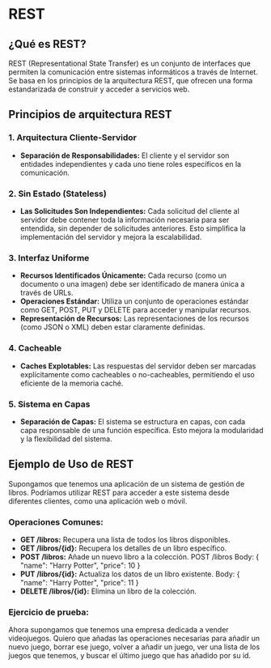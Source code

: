 # REST

## ¿Qué es REST?

REST (Representational State Transfer) es un conjunto de interfaces que permiten la comunicación entre sistemas informáticos a través de Internet. Se basa en los principios de la arquitectura REST, que ofrecen una forma estandarizada de construir y acceder a servicios web.

## Principios de arquitectura REST

### 1. Arquitectura Cliente-Servidor

- **Separación de Responsabilidades:** El cliente y el servidor son entidades independientes y cada uno tiene roles específicos en la comunicación.

### 2. Sin Estado (Stateless)

- **Las Solicitudes Son Independientes:** Cada solicitud del cliente al servidor debe contener toda la información necesaria para ser entendida, sin depender de solicitudes anteriores. Esto simplifica la implementación del servidor y mejora la escalabilidad.

### 3. Interfaz Uniforme

- **Recursos Identificados Únicamente:** Cada recurso (como un documento o una imagen) debe ser identificado de manera única a través de URLs.
- **Operaciones Estándar:** Utiliza un conjunto de operaciones estándar como GET, POST, PUT y DELETE para acceder y manipular recursos.
- **Representación de Recursos:** Las representaciones de los recursos (como JSON o XML) deben estar claramente definidas.

### 4. Cacheable

- **Caches Explotables:** Las respuestas del servidor deben ser marcadas explícitamente como cacheables o no-cacheables, permitiendo el uso eficiente de la memoria caché.

### 5. Sistema en Capas

- **Separación de Capas:** El sistema se estructura en capas, con cada capa responsable de una función específica. Esto mejora la modularidad y la flexibilidad del sistema.

## Ejemplo de Uso de REST

Supongamos que tenemos una aplicación de un sistema de gestión de libros. Podríamos utilizar REST para acceder a este sistema desde diferentes clientes, como una aplicación web o móvil.

### Operaciones Comunes:

- **GET /libros:** Recupera una lista de todos los libros disponibles.
- **GET /libros/{id}:** Recupera los detalles de un libro específico.
- **POST /libros:** Añade un nuevo libro a la colección.
  POST /libros
	Body: {
	    "name": "Harry Potter",
	    "price": 10
	}
- **PUT /libros/{id}:** Actualiza los datos de un libro existente.
  Body: {
	    "name": "Harry Potter",
	    "price": 11
	}
- **DELETE /libros/{id}:** Elimina un libro de la colección.

### Ejercicio de prueba:

Ahora supongamos que tenemos una empresa dedicada a vender videojuegos. Quiero que añadas las operaciones necesarias para añadir un nuevo juego, borrar ese juego, volver a añadir un juego, ver una lista de los juegos que tenemos, y buscar el último juego que has añadido por su id.
